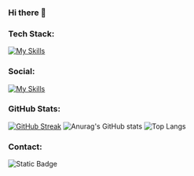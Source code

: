 ### Hi there 👋




### Tech Stack:

[![My Skills](https://skillicons.dev/icons?i=html,css,js,jquery,bootstrap,tailwind,sass,php,laravel,py,selenium,nodejs,nextjs,express,electron,react,redux,vite,mysql,linux,postman,aws,gcp,atom,vscode,wordpress,ps,ai,pr,ae,figma,docker,unity,blender,bots,codepen,stackoverflow)](https://linkedin.com/in/alihanozturk06)

### Social:
[![My Skills](https://skillicons.dev/icons?i=github,linkedin,instagram,twitter,discord)](https://linkedin.com/in/alihanozturk06)

### GitHub Stats:

[![GitHub Streak](https://streak-stats.demolab.com?user=alihan0&theme=dark&hide_border=true&date_format=j%20M%5B%20Y%5D)](https://linkedin.com/in/alihanozturk06)
![Anurag's GitHub stats](https://github-readme-stats.vercel.app/api?username=alihan0&show_icons=true&theme=transparent&hide=contribs,stars)
![Top Langs](https://github-readme-stats.vercel.app/api/top-langs/?username=alihan0&hide_progress=true)


### Contact:

![Static Badge](https://img.shields.io/badge/alihanozturk364%40gmail-blue?label=Email)
